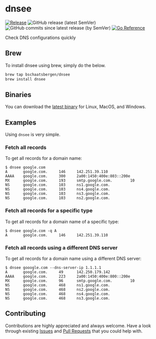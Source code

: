 # dnsee

[![Release](https://github.com/bschaatsbergen/dnsee/actions/workflows/goreleaser.yaml/badge.svg)](https://github.com/bschaatsbergen/dnsee/actions/workflows/goreleaser.yaml) ![GitHub release (latest SemVer)](https://img.shields.io/github/v/release/bschaatsbergen/dnsee) ![GitHub commits since latest release (by SemVer)](https://img.shields.io/github/commits-since/bschaatsbergen/dnsee/latest) [![Go Reference](https://pkg.go.dev/badge/github.com/bschaatsbergen/dnsee.svg)](https://pkg.go.dev/github.com/bschaatsbergen/dnsee)

Check DNS configurations quickly

## Brew

To install dnsee using brew, simply do the below.

```sh
brew tap bschaatsbergen/dnsee
brew install dnsee
```

## Binaries

You can download the [latest binary](https://github.com/bschaatsbergen/dnsee/releases/latest) for Linux, MacOS, and Windows.

## Examples

Using `dnsee` is very simple.

### Fetch all records

To get all records for a domain name:

```
$ dnsee google.com
A       google.com.     146     142.251.39.110
AAAA    google.com.     300     2a00:1450:400e:803::200e
MX      google.com.     193     smtp.google.com.        10
NS      google.com.     103     ns1.google.com.
NS      google.com.     103     ns4.google.com.
NS      google.com.     103     ns3.google.com.
NS      google.com.     103     ns2.google.com.
```

### Fetch all records for a specific type

To get all records for a domain name of a specific type:

```
$ dnsee google.com -q A
A       google.com.     146     142.251.39.110
```

### Fetch all records using a different DNS server

To get all records for a domain name using a different DNS server:

```
$ dnsee gooogle.com --dns-server-ip 1.1.1.1
A       google.com.     49	    142.250.179.142
AAAA    google.com.	    223	    2a00:1450:400e:800::200e
MX	    google.com.	    96	    smtp.google.com.	    10
NS	    google.com.	    468	    ns1.google.com.
NS	    google.com.	    468	    ns2.google.com.
NS	    google.com.	    468	    ns4.google.com.
NS	    google.com.	    468	    ns3.google.com.
```

## Contributing

Contributions are highly appreciated and always welcome.
Have a look through existing [Issues](https://github.com/bschaatsbergen/dnsee/issues) and [Pull Requests](https://github.com/bschaatsbergen/dnsee/pulls) that you could help with.

